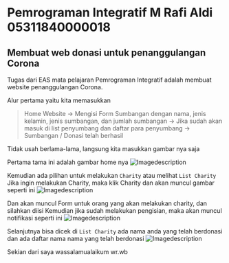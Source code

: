 # Pemrograman Integratif M Rafi Aldi 05311840000018
## Membuat web donasi untuk penanggulangan Corona

Tugas dari EAS mata pelajaran Pemrograman Integratif adalah membuat website penanggulangan Corona. 

Alur pertama yaitu kita memasukkan 
> Home Website -> Mengisi Form Sumbangan dengan nama, jenis kelamin, jenis sumbangan, dan jumlah sumbangan -> Jika sudah akan masuk di list penyumbang dan daftar para penyumbang -> Sumbangan / Donasi telah berhasil

Tidak usah berlama-lama, langsung kita masukkan gambar nya saja

Pertama tama ini adalah gambar home nya 
![Imagedescription](https://cdn.discordapp.com/attachments/691272793706201100/711861319003013300/Capture.PNG)

Kemudian ada pilihan untuk melakukan `Charity` atau melihat `List Charity`
Jika ingin melakukan Charity, maka klik Charity dan akan muncul gambar seperti ini 
![Imagedescription](https://cdn.discordapp.com/attachments/691272793706201100/711861307728461844/Capture_2.PNG)

Dan akan muncul Form untuk orang yang akan melakukan charity, dan silahkan diisi
Kemudian jika sudah melakukan pengisian, maka akan muncul notifikasi seperti ini 
![Imagedescription](https://cdn.discordapp.com/attachments/691272793706201100/711861308387098654/Capture_3.PNG)

Selanjutnya bisa dicek di `List Charity` ada nama anda yang telah berdonasi dan ada daftar nama nama yang telah berdonasi
![Imagedescription](https://cdn.discordapp.com/attachments/691272793706201100/711861304062640138/4.PNG)

Sekian dari saya wassalamualaikum wr.wb 
